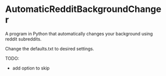 # AutomaticRedditBackgroundChanger
A program in Python that automatically changes your background using reddit subreddits.

Change the defaults.txt to desired settings.

TODO:
- add option to skip
